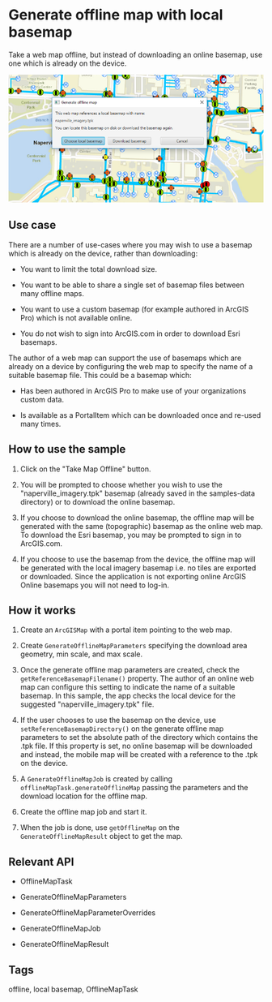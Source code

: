 # Generate offline map with local basemap

Take a web map offline, but instead of downloading an online basemap, use one which is already on the device.

![](GenerateOfflineMapWithLocalBasemap.png)

## Use case

There are a number of use-cases where you may wish to use a basemap which is already on the device, rather than downloading:

*   You want to limit the total download size.

*   You want to be able to share a single set of basemap files between many offline maps.

*   You want to use a custom basemap (for example authored in ArcGIS Pro) which is not available online.

*   You do not wish to sign into ArcGIS.com in order to download Esri basemaps.

The author of a web map can support the use of basemaps which are already on a device by configuring the web map to specify the name of a suitable basemap file. This could be a basemap which:

*   Has been authored in ArcGIS Pro to make use of your organizations custom data.

*   Is available as a PortalItem which can be downloaded once and re-used many times.

## How to use the sample

1.  Click on the "Take Map Offline" button.

2.  You will be prompted to choose whether you wish to use the "naperville_imagery.tpk" basemap (already saved in the samples-data directory) or to download the online basemap.

3.  If you choose to download the online basemap, the offline map will be generated with the same (topographic) basemap as the online web map. To download the Esri basemap, you may be prompted to sign in to ArcGIS.com.

4.  If you choose to use the basemap from the device, the offline map will be generated with the local imagery basemap i.e. no tiles are exported or downloaded. Since the application is not exporting online ArcGIS Online basemaps you will not need to log-in.

## How it works

1.  Create an `ArcGISMap` with a portal item pointing to the web map.

2.  Create `GenerateOfflineMapParameters` specifying the download area geometry, min scale, and max scale.

3.  Once the generate offline map parameters are created, check the `getReferenceBasemapFilename()` property. The author of an online web map can configure this setting to indicate the name of a suitable basemap. In this sample, the app checks the local device for the suggested "naperville_imagery.tpk" file.

4.  If the user chooses to use the basemap on the device, use `setReferenceBasemapDirectory()` on the generate offline map parameters to set the absolute path of the directory which contains the .tpk file. If this property is set, no online basemap will be downloaded and instead, the mobile map will be created with a reference to the .tpk on the device.

5.  A `GenerateOfflineMapJob` is created by calling `offlineMapTask.generateOfflineMap` passing the parameters and the download location for the offline map.

6.  Create the offline map job and start it.

7.  When the job is done, use `getOfflineMap` on the `GenerateOfflineMapResult` object to get the map.

## Relevant API

*   OfflineMapTask

*   GenerateOfflineMapParameters

*   GenerateOfflineMapParameterOverrides

*   GenerateOfflineMapJob

*   GenerateOfflineMapResult

## Tags

offline, local basemap, OfflineMapTask